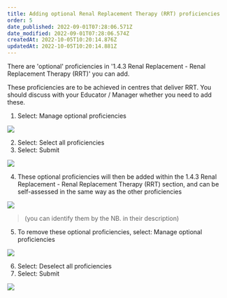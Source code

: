 ```yaml
---
title: Adding optional Renal Replacement Therapy (RRT) proficiencies​
order: 5
date_published: 2022-09-01T07:28:06.571Z
date_modified: 2022-09-01T07:28:06.574Z
createdAt: 2022-10-05T10:20:14.876Z
updatedAt: 2022-10-05T10:20:14.881Z
---
```

There are 'optional' proficiencies in '1.4.3 Renal Replacement - Renal Replacement Therapy (RRT)' you can add. ​

These proficiencies are to be achieved in centres that deliver RRT. You should discuss with your Educator / Manager whether you need to add these.​

1. Select: Manage optional proficiencies​

![](/img/le-5-rrt-1.jpg)

2. Select: Select all proficiencies​
3. Select: Submit​

![](/img/le-5-rrt-2.jpg)

4. These optional proficiencies will then be added within the 1.4.3 Renal Replacement - Renal Replacement Therapy (RRT) section, and can be self-assessed in the same way as the other proficiencies ​

![](/img/le-5-rrt-3.jpg)

> (you can identify them by the NB. in their description)​

5. ​To remove these optional proficiencies, select: Manage optional proficiencies​

![](/img/le-5-rrt-1.jpg)

6. Select: Deselect all proficiencies​
7. Select: Submit​

![](/img/le-5-rrt-4.jpg)